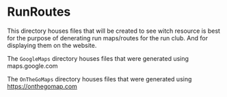# RunRoutes

This directory houses files that will be created to see witch resource is best for the purpose of denerating run maps/routes for the run club. And for displaying them on the website.

The `GoogleMaps` directory houses files that were generated using maps.google.com

The `OnTheGoMaps` directory houses files that were generated using https://onthegomap.com